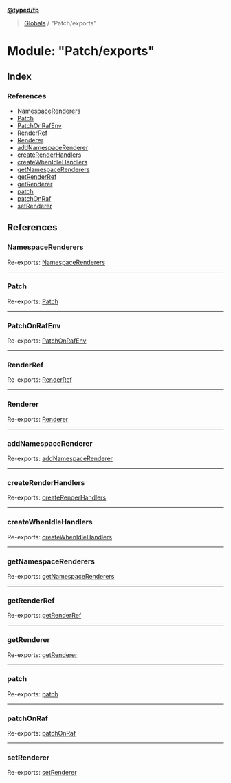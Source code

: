 **[@typed/fp](../README.md)**

> [Globals](../globals.md) / "Patch/exports"

# Module: "Patch/exports"

## Index

### References

* [NamespaceRenderers](_patch_exports_.md#namespacerenderers)
* [Patch](_patch_exports_.md#patch)
* [PatchOnRafEnv](_patch_exports_.md#patchonrafenv)
* [RenderRef](_patch_exports_.md#renderref)
* [Renderer](_patch_exports_.md#renderer)
* [addNamespaceRenderer](_patch_exports_.md#addnamespacerenderer)
* [createRenderHandlers](_patch_exports_.md#createrenderhandlers)
* [createWhenIdleHandlers](_patch_exports_.md#createwhenidlehandlers)
* [getNamespaceRenderers](_patch_exports_.md#getnamespacerenderers)
* [getRenderRef](_patch_exports_.md#getrenderref)
* [getRenderer](_patch_exports_.md#getrenderer)
* [patch](_patch_exports_.md#patch)
* [patchOnRaf](_patch_exports_.md#patchonraf)
* [setRenderer](_patch_exports_.md#setrenderer)

## References

### NamespaceRenderers

Re-exports: [NamespaceRenderers](_patch_namespacerenderers_.md#namespacerenderers)

___

### Patch

Re-exports: [Patch](../interfaces/_patch_patch_.patch.md)

___

### PatchOnRafEnv

Re-exports: [PatchOnRafEnv](_patch_patchonraf_.md#patchonrafenv)

___

### RenderRef

Re-exports: [RenderRef](_patch_renderref_.md#renderref)

___

### Renderer

Re-exports: [Renderer](_patch_renderer_.md#renderer)

___

### addNamespaceRenderer

Re-exports: [addNamespaceRenderer](_patch_namespacerenderers_.md#addnamespacerenderer)

___

### createRenderHandlers

Re-exports: [createRenderHandlers](_patch_handlers_createrenderhandlers_.md#createrenderhandlers)

___

### createWhenIdleHandlers

Re-exports: [createWhenIdleHandlers](_patch_handlers_createwhenidlehandlers_.md#createwhenidlehandlers)

___

### getNamespaceRenderers

Re-exports: [getNamespaceRenderers](_patch_namespacerenderers_.md#getnamespacerenderers)

___

### getRenderRef

Re-exports: [getRenderRef](_patch_renderref_.md#getrenderref)

___

### getRenderer

Re-exports: [getRenderer](_patch_renderer_.md#getrenderer)

___

### patch

Re-exports: [patch](_patch_patch_.md#patch)

___

### patchOnRaf

Re-exports: [patchOnRaf](_patch_patchonraf_.md#patchonraf)

___

### setRenderer

Re-exports: [setRenderer](_patch_renderer_.md#setrenderer)

